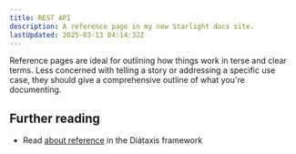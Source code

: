 ```yaml
---
title: REST API
description: A reference page in my new Starlight docs site.
lastUpdated: 2025-03-13 04:14:32Z
---
```


Reference pages are ideal for outlining how things work in terse and clear terms.
Less concerned with telling a story or addressing a specific use case, they should give a comprehensive outline of what you're documenting.

## Further reading

- Read [about reference](https://diataxis.fr/reference/) in the Diátaxis framework
